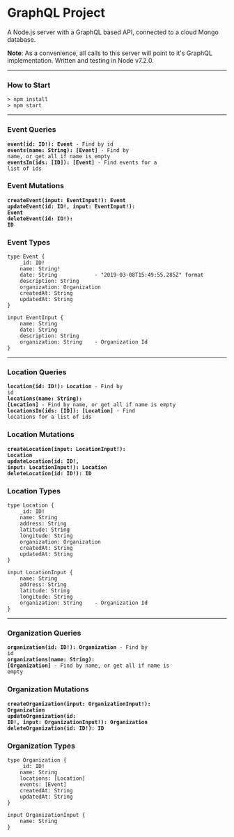 # GraphQL Project

<p>A Node.js server with a GraphQL based API, connected to a cloud Mongo database.</p>

<p><b>Note</b>: As a convenience, all calls to this server will point to it's GraphQL implementation. Written and testing in Node v7.2.0.</p>

<hr>

### How to Start

    > npm install
    > npm start

<hr>

### Event Queries
<code>**event(id: ID!): Event** - Find by id</code> <br />
<code>**events(name: String): [Event]** - Find by name, or get all if name is empty</code> <br />
<code>**eventsIn(ids: [ID]): [Event]** - Find events for a list of ids</code>

### Event Mutations
<code>**createEvent(input: EventInput!): Event**</code> <br />
<code>**updateEvent(id: ID!, input: EventInput!): Event**</code> <br />
<code>**deleteEvent(id: ID!): ID**</code>

### Event Types

    type Event {
        _id: ID!
        name: String!
        date: String            - "2019-03-08T15:49:55.285Z" format
        description: String
        organization: Organization
        createdAt: String
        updatedAt: String
    }

    input EventInput {
        name: String
        date: String
        description: String
        organization: String    - Organization Id
    }
        
        

<hr>

### Location Queries
<code>**location(id: ID!): Location** - Find by id</code> <br />
<code>**locations(name: String): [Location]** - Find by name, or get all if name is empty</code> <br />
<code>**locationsIn(ids: [ID]): [Location]** - Find locations for a list of ids</code>

### Location Mutations
<code>**createLocation(input: LocationInput!): Location**</code> <br />
<code>**updateLocation(id: ID!, input: LocationInput!): Location**</code> <br />
<code>**deleteLocation(id: ID!): ID**</code>

### Location Types

    type Location {
        _id: ID!
        name: String
        address: String
        latitude: String
        longitude: String
        organization: Organization
        createdAt: String
        updatedAt: String
    }
        
    input LocationInput {
        name: String
        address: String
        latitude: String
        longitude: String
        organization: String    - Organization Id
    }

<hr>

### Organization Queries
<code>**organization(id: ID!): Organization** - Find by id</code> <br />
<code>**organizations(name: String): [Organization]** - Find by name, or get all if name is empty</code> <br />

### Organization Mutations
<code>**createOrganization(input: OrganizationInput!): Organization**</code> <br />
<code>**updateOrganization(id: ID!, input: OrganizationInput!): Organization**</code> <br />
<code>**deleteOrganization(id: ID!): ID**</code>

### Organization Types

    type Organization {
        _id: ID!
        name: String
        locations: [Location]
        events: [Event]
        createdAt: String
        updatedAt: String
    }
        
    input OrganizationInput {
        name: String
    }
        
<p>&nbsp;</p>